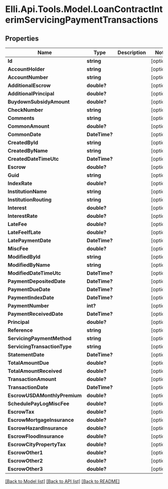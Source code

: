 # Elli.Api.Tools.Model.LoanContractInterimServicingPaymentTransactions
## Properties

Name | Type | Description | Notes
------------ | ------------- | ------------- | -------------
**Id** | **string** |  | [optional] 
**AccountHolder** | **string** |  | [optional] 
**AccountNumber** | **string** |  | [optional] 
**AdditionalEscrow** | **double?** |  | [optional] 
**AdditionalPrincipal** | **double?** |  | [optional] 
**BuydownSubsidyAmount** | **double?** |  | [optional] 
**CheckNumber** | **string** |  | [optional] 
**Comments** | **string** |  | [optional] 
**CommonAmount** | **double?** |  | [optional] 
**CommonDate** | **DateTime?** |  | [optional] 
**CreatedById** | **string** |  | [optional] 
**CreatedByName** | **string** |  | [optional] 
**CreatedDateTimeUtc** | **DateTime?** |  | [optional] 
**Escrow** | **double?** |  | [optional] 
**Guid** | **string** |  | [optional] 
**IndexRate** | **double?** |  | [optional] 
**InstitutionName** | **string** |  | [optional] 
**InstitutionRouting** | **string** |  | [optional] 
**Interest** | **double?** |  | [optional] 
**InterestRate** | **double?** |  | [optional] 
**LateFee** | **double?** |  | [optional] 
**LateFeeIfLate** | **double?** |  | [optional] 
**LatePaymentDate** | **DateTime?** |  | [optional] 
**MiscFee** | **double?** |  | [optional] 
**ModifiedById** | **string** |  | [optional] 
**ModifiedByName** | **string** |  | [optional] 
**ModifiedDateTimeUtc** | **DateTime?** |  | [optional] 
**PaymentDepositedDate** | **DateTime?** |  | [optional] 
**PaymentDueDate** | **DateTime?** |  | [optional] 
**PaymentIndexDate** | **DateTime?** |  | [optional] 
**PaymentNumber** | **int?** |  | [optional] 
**PaymentReceivedDate** | **DateTime?** |  | [optional] 
**Principal** | **double?** |  | [optional] 
**Reference** | **string** |  | [optional] 
**ServicingPaymentMethod** | **string** |  | [optional] 
**ServicingTransactionType** | **string** |  | [optional] 
**StatementDate** | **DateTime?** |  | [optional] 
**TotalAmountDue** | **double?** |  | [optional] 
**TotalAmountReceived** | **double?** |  | [optional] 
**TransactionAmount** | **double?** |  | [optional] 
**TransactionDate** | **DateTime?** |  | [optional] 
**EscrowUSDAMonthlyPremium** | **double?** |  | [optional] 
**SchedulePayLogMiscFee** | **double?** |  | [optional] 
**EscrowTax** | **double?** |  | [optional] 
**EscrowMortgageInsurance** | **double?** |  | [optional] 
**EscrowHazardInsurance** | **double?** |  | [optional] 
**EscrowFloodInsurance** | **double?** |  | [optional] 
**EscrowCityPropertyTax** | **double?** |  | [optional] 
**EscrowOther1** | **double?** |  | [optional] 
**EscrowOther2** | **double?** |  | [optional] 
**EscrowOther3** | **double?** |  | [optional] 

[[Back to Model list]](../README.md#documentation-for-models) [[Back to API list]](../README.md#documentation-for-api-endpoints) [[Back to README]](../README.md)

